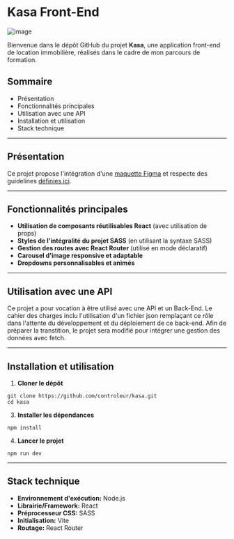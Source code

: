 # Kasa Front-End

![image](https://github.com/user-attachments/assets/813dddf5-f696-4cb9-be42-ee6e88e87c4b)

Bienvenue dans le dépôt GitHub du projet **Kasa**, une application front-end de location immobilière, réalisés dans le cadre de mon parcours de formation.

## Sommaire

- Présentation
- Fonctionnalités principales
- Utilisation avec une API
- Installation et utilisation
- Stack technique

---

## Présentation

Ce projet propose l'intégration d'une [maquette Figma](https://www.figma.com/file/2BZEoBhyxt5IwZgRn0wGsL/Kasa_FR?type=design&node-id=0-1&mode=design&t=1KgUwWWFtuAVbsJ5-0) et respecte des guidelines [définies ici](https://course.oc-static.com/projects/D%C3%A9veloppeur+Web/IW_P8+React+Kasa/Kasa+coding+guidelines+-+IW+-+DW.pdf).

---

## Fonctionnalités principales

- **Utilisation de composants réutilisables React** (avec utilisation de props)
- **Styles de l'intégralité du projet SASS** (en utilisant la syntaxe SASS)
- **Gestion des routes avec React Router** (utilisé en mode déclaratif)
- **Carousel d'image responsive et adaptable**
- **Dropdowns personnalisables et animés**

---

## Utilisation avec une API

Ce projet a pour vocation à être utilisé avec une API et un Back-End. Le cahier des charges inclu l'utilisation d'un fichier json remplaçant ce rôle dans l'attente du développement et du déploiement de ce back-end. Afin de préparer la transtition, le projet sera modifié pour intégrer une gestion des données avec fetch.

---

## Installation et utilisation

1. **Cloner le dépôt**
```
git clone https://github.com/controleur/kasa.git
cd kasa
```
3. **Installer les dépendances**
```
npm install
```
4. **Lancer le projet**
```
npm run dev
```

---

## Stack technique

- **Environnement d'exécution:** Node.js
- **Librairie/Framework:** React
- **Préprocesseur CSS:** SASS
- **Initialisation:** Vite
- **Routage:** React Router
